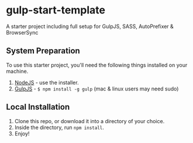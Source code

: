 gulp-start-template
===================

A starter project including full setup for GulpJS, SASS, AutoPrefixer &amp; BrowserSync

## System Preparation

To use this starter project, you'll need the following things installed on your machine.

1. [NodeJS](http://nodejs.org) - use the installer.
2. [GulpJS](https://github.com/gulpjs/gulp) - `$ npm install -g gulp` (mac & linux users may need sudo)

## Local Installation

1. Clone this repo, or download it into a directory of your choice.
2. Inside the directory, run `npm install`.
3. Enjoy!
